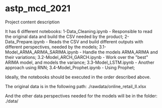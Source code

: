 # astp_mcd_2021
Project content description

It has 6 different notebooks:
1-Data_Cleaning.ipynb - Responsible to read the original data and build the CSV needed by the product;
2-Data_Prepare.ipynb - Reads the CSV and build different outputs with different perspectives, needed by the models;
3.1-Model_ARMA_ARIMA_SARIMA.ipynb - Handle the models ARMA,ARIMA and their variations;
3.2-Model_ARCH_GARCH.ipynb - Work over the "best" ARIMA model, and models the variance;
3.3-Model_LSTM.ipynb - Another approach using RNN;
3.4-Model_Prophet.ipynb - Using Prophet;

Ideally, the notebooks should be executed in the order described above.

The original data is in the following path:
./rawdata/online_retail_II.xlsx

And the other data perspectives needed for the models will be in the folder:
./data/